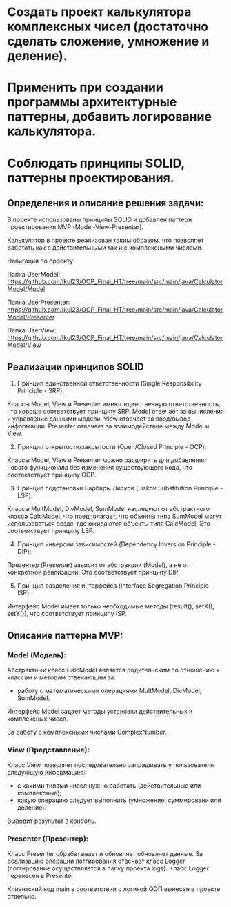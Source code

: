 # Создать проект калькулятора комплексных чисел (достаточно сделать сложение, умножение и деление).
# Применить при создании программы архитектурные паттерны, добавить логирование калькулятора.
# Соблюдать принципы SOLID, паттерны проектирования.

## Определения и описание решения задачи:

В проекте  использованы принципы SOLID и добавлен паттерн проектирования MVP (Model-View-Presenter).

Калькулятор в проекте реализован таким образом, что позволяет работать как с действительными так и с комплексными числами.

Навигация по проекту:

Папка UserModel: https://github.com/Ikul23/OOP_Final_HT/tree/main/src/main/java/CalculatorModel/Model

Папка UserPresenter: https://github.com/Ikul23/OOP_Final_HT/tree/main/src/main/java/CalculatorModel/Presenter

Папка UserView: https://github.com/Ikul23/OOP_Final_HT/tree/main/src/main/java/CalculatorModel/View

## Реализации принципов SOLID

1. Принцип единственной ответственности (Single Responsibility Principle - SRP):

Классы Model, View и Presenter имеют единственную ответственность, что хорошо соответствует принципу SRP.
Model отвечает за вычисления и управление данными модели.
View отвечает за ввод/вывод информации.
Presenter отвечает за взаимодействие между Model и View.

2. Принцип открытости/закрытости (Open/Closed Principle - OCP):

Классы Model, View и Presenter можно расширить для добавления нового функционала без изменения существующего кода, что соответствует принципу OCP.

3. Принцип подстановки Барбары Лисков (Liskov Substitution Principle - LSP):

Классы MultModel, DivModel, SumModel наследуют от абстрактного класса CalcModel, что предполагает, что объекты типа SumModel могут использоваться везде, где ожидаются объекты типа CalcModel. Это соответствует принципу LSP.

4. Принцип инверсии зависимостей (Dependency Inversion Principle - DIP):

Презентер (Presenter) зависит от абстракции (Model), а не от конкретной реализации. Это соответствует принципу DIP.

5. Принцип разделения интерфейса (Interface Segregation Principle - ISP):

Интерфейс Model имеет только необходимые методы (result(), setX(), setY()), что соответствует принципу ISP.

## Описание паттерна MVP:

### Model (Модель):

Абстрактный класс CalcModel является родительским по отношению к классам и методам отвечающим за:
- работу с математическими операциями MultModel, DivModel, SumModel.

Интерфейс Model задает методы установки действительных и комплексных чисел. 

За работу с комплексными числами ComplexNumber.


### View (Представление):

Класс View позволяет последовательно запрашивать у пользователя следующую информацию:
- с какими типами чисел нужно работать (действительные или комплексные);
- какую операцию следует выполнить (умножение, суммировани или деление).

Выводит результат в консоль.

### Presenter (Презентер):

Класс Presenter обрабатывает и обновляет обновляет данные.
За реализацию операции логгирования отвечает класс Logger (логгирование осуществляется в папку проекта logs).
Класс Logger перенесен в Presenter

 
Клиентский код main в соответствии с логикой ООП вынесен в проекте отдельно.
